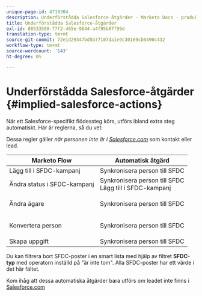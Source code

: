 ```yaml
---
unique-page-id: 4719304
description: Underförstådda Salesforce-åtgärder - Marketo Docs - produktdokumentation
title: Underförstådda Salesforce-åtgärder
exl-id: 88533588-77f2-465e-9644-a4f95b87f99d
translation-type: tm+mt
source-git-commit: 72e1d29347bd5b77107da1e9c30169cb6490c432
workflow-type: tm+mt
source-wordcount: '143'
ht-degree: 0%

---
```


# Underförstådda Salesforce-åtgärder {#implied-salesforce-actions}

När ett Salesforce-specifikt flödessteg körs, utförs ibland extra steg automatiskt. Här är reglerna, så du vet:

Dessa regler gäller _när personen inte är i [Salesforce.com](https://Salesforce.com)_ som kontakt eller lead.

<table> 
 <thead> 
  <tr> 
   <th>Marketo Flow</th> 
   <th>Automatisk åtgärd</th> 
  </tr> 
 </thead> 
 <tbody> 
  <tr> 
   <td>Lägg till i SFDC-kampanj</td> 
   <td>Synkronisera person till SFDC</td> 
  </tr> 
  <tr> 
   <td>Ändra status i SFDC-kampanj</td> 
   <td>Synkronisera person till SFDC<br>Lägg till i SFDC-kampanj</td> 
  </tr> 
  <tr> 
   <td>Ändra ägare</td> 
   <td><p>Synkronisera person till SFDC</p></td> 
  </tr> 
  <tr> 
   <td>Konvertera person</td> 
   <td><p>Synkronisera person till SFDC</p></td> 
  </tr> 
  <tr> 
   <td>Skapa uppgift</td> 
   <td>Synkronisera person till SFDC</td> 
  </tr> 
 </tbody> 
</table>

Du kan filtrera bort SFDC-poster i en smart lista med hjälp av filtret **SFDC-typ** med operatorn inställd på &quot;är inte tom&quot;. Alla SFDC-poster har ett värde i det här fältet.

Kom ihåg att dessa automatiska åtgärder bara utförs om leadet inte finns i [Salesforce.com](https://salesforce.com)

